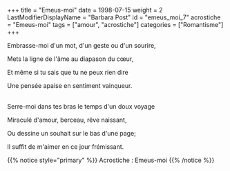 +++
title = "Emeus-moi"
date = 1998-07-15
weight = 2
LastModifierDisplayName = "Barbara Post"
id = "emeus_moi_7"
acrostiche = "Emeus-moi"
tags = ["amour", "acrostiche"]
categories = ["Romantisme"]
+++

Embrasse-moi d'un mot, d'un geste ou d'un sourire,

Mets la ligne de l'âme au diapason du cœur,

Et même si tu sais que tu ne peux rien dire

Une pensée apaise en sentiment vainqueur.

 \
Serre-moi dans tes bras le temps d'un doux voyage

Miraculé d'amour, berceau, rêve naissant,

Ou dessine un souhait sur le bas d'une page;

Il suffit de m'aimer en ce jour frémissant.

{{% notice style="primary" %}}
Acrostiche : Emeus-moi
{{% /notice %}}
